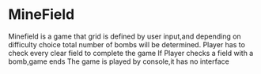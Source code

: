 # MineField
Minefield is a game that grid is defined by user input,and depending on difficulty choice total number of bombs will be determined.
Player has to check every clear field to complete the game
If Player checks a field with a bomb,game ends
The game is played by console,it has no interface
